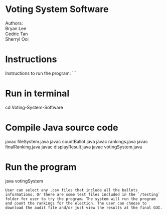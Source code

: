 # Voting System Software
Authors: <br />
Bryan Lee <br />
Cedric Tan <br />
Sherryl Ooi <br />
  

<h1>Instructions  </h1>
Instructions to run the program:
```

# Run in terminal
cd Voting-System-Software

# Compile Java source code
javac fileSystem.java
javac countBallot.java
javac rankings.java
javac finalRanking.java
javac displayResult.java
javac votingSystem.java

# Run the program
java votingSystem

```
User can select any .csv files that include all the ballots informations. Or there are some test files included in the `/testing` folder for user to try the program. The system will run the program and count the rankings for the election. The user can choose to download the audit file and/or just view the results at the final GUI.
  
  
  
